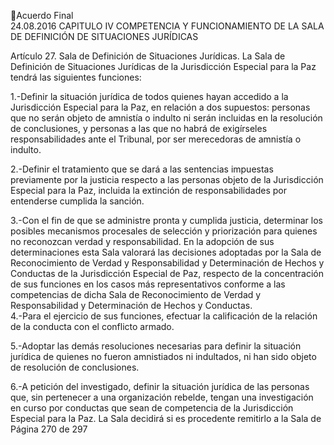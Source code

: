 Acuerdo Final  
24.08.2016 
CAPITULO IV 
COMPETENCIA Y FUNCIONAMIENTO DE LA SALA DE DEFINICIÓN DE SITUACIONES JURÍDICAS 
 
Artículo 27. Sala de Definición de Situaciones Jurídicas. La Sala de Definición de Situaciones Jurídicas de 
la Jurisdicción Especial para la Paz tendrá las siguientes funciones: 
 
1.-Definir la situación jurídica de todos quienes hayan accedido a la Jurisdicción Especial para la 
Paz, en relación a dos supuestos: personas que no serán objeto de amnistía o indulto ni serán 
incluidas  en  la  resolución  de  conclusiones,  y  personas  a  las  que  no  habrá  de  exigírseles 
responsabilidades ante el Tribunal, por ser merecedoras de amnistía o indulto. 
 
2.-Definir  el  tratamiento  que  se  dará  a  las  sentencias  impuestas  previamente  por  la  justicia 
respecto  a  las  personas  objeto  de  la  Jurisdicción  Especial  para  la  Paz,  incluida  la  extinción  de 
responsabilidades por entenderse cumplida la sanción. 
 
3.-Con el fin de que se administre pronta y cumplida justicia, determinar los posibles mecanismos 
procesales de selección y priorización para quienes no reconozcan verdad y responsabilidad. En 
la  adopción  de  sus  determinaciones  esta  Sala  valorará  las  decisiones  adoptadas  por  la  Sala  de 
Reconocimiento  de  Verdad  y  Responsabilidad  y  Determinación  de  Hechos  y  Conductas  de  la 
Jurisdicción  Especial  de  Paz,  respecto  de  la  concentración  de  sus  funciones  en  los  casos  más 
representativos  conforme  a  las  competencias  de  dicha  Sala  de  Reconocimiento  de  Verdad  y 
Responsabilidad y Determinación de Hechos y Conductas.  
4.-Para el ejercicio de sus funciones, efectuar la calificación de la relación de la conducta con el 
conflicto armado. 
 
5.-Adoptar  las  demás  resoluciones  necesarias  para  definir  la  situación  jurídica  de  quienes  no 
fueron amnistiados ni indultados, ni han sido objeto de resolución de conclusiones.  
 
6.-A petición del investigado, definir la situación jurídica de las personas que, sin pertenecer a una 
organización rebelde, tengan una investigación en curso por conductas que sean de competencia 
de  la  Jurisdicción  Especial  para  la  Paz.  La  Sala  decidirá  si  es  procedente  remitirlo  a  la  Sala  de 
Página 270 de 297 
 

